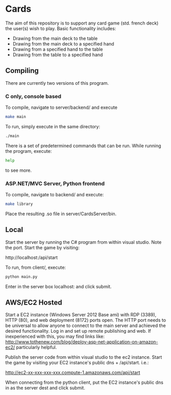 # Cards
The aim of this repository is to support any card game (std. french deck) the user(s) wish to play. Basic functionality includes:

- Drawing from the main deck to the table
- Drawing from the main deck to a specified hand
- Drawing from a specified hand to the table
- Drawing from the table to a specified hand

## Compiling
There are currently two versions of this program.

### C only, console based
To compile, navigate to server/backend/ and execute
```sh
make main
```
To run, simply execute in the same directory:
```sh
./main
```

There is a set of predetermined commands that can be run. While running the program, execute:
```sh
help
```
to see more.


### ASP.NET/MVC Server, Python frontend
To compile, navigate to backend/ and execute:
```sh
make library
```

Place the resulting .so file in server/CardsServer/bin.

## Local
Start the server by running the C# program from within visual studio. Note the port.
Start the game by visiting:

http://localhost:<port>/api/start

To run, from client/, execute:
```sh
python main.py
```

Enter in the server box localhost:<port> and click submit.

## AWS/EC2 Hosted
Start a EC2 instance (Windows Server 2012 Base ami) with RDP (3389), HTTP (80), and web deployment (8172) ports open.
The HTTP port needs to be universal to allow anyone to connect to the main server and achieved the desired functionality.
Log in and set up remote publishing and web. If inexperienced with this, you may find links like:
http://www.tothenew.com/blog/deploy-asp-net-application-on-amazon-ec2/
particularly helpful.

Publish the server code from within visual studio to the ec2 instance.
Start the game by visiting your EC2 instance's public dns + /api/start. i.e.:

http://ec2-xx-xxx-xxx-xxx.compute-1.amazonaws.com/api/start

When connecting from the python client, put the EC2 instance's public dns in as the server dest and click submit.

